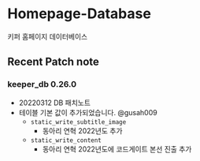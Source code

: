 

# Homepage-Database

키퍼 홈페이지 데이터베이스

## Recent Patch note
### keeper_db 0.26.0
- 20220312 DB 패치노트
- 테이블 기본 값이 추가되었습니다. @gusah009
    - `static_write_subtitle_image`
        - 동아리 연혁 2022년도 추가
    - `static_write_content` 
        - 동아리 연혁 2022년도에 코드게이트 본선 진출 추가